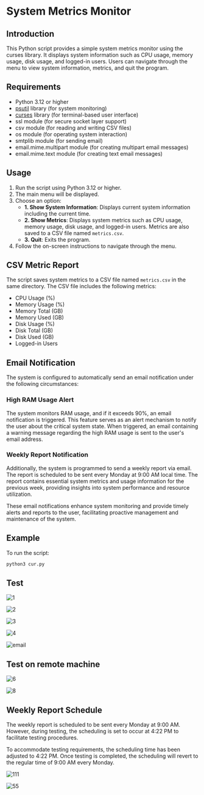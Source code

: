 # System Metrics Monitor

## Introduction
This Python script provides a simple system metrics monitor using the curses library. It displays system information such as CPU usage, memory usage, disk usage, and logged-in users. Users can navigate through the menu to view system information, metrics, and quit the program.

## Requirements
- Python 3.12 or higher
- [psutil](https://pypi.org/project/psutil/) library (for system monitoring)
- [curses](https://docs.python.org/3/library/curses.html) library (for terminal-based user interface)
- ssl module (for secure socket layer support)
- csv module (for reading and writing CSV files)
- os module (for operating system interaction)
- smtplib module (for sending email)
- email.mime.multipart module (for creating multipart email messages)
- email.mime.text module (for creating text email messages)

## Usage
1. Run the script using Python 3.12 or higher.
2. The main menu will be displayed.
3. Choose an option:
   - **1. Show System Information**: Displays current system information including the current time.
   - **2. Show Metrics**: Displays system metrics such as CPU usage, memory usage, disk usage, and logged-in users. Metrics are also saved to a CSV file named `metrics.csv`.
   - **3. Quit**: Exits the program.
4. Follow the on-screen instructions to navigate through the menu.

## CSV Metric Report
The script saves system metrics to a CSV file named `metrics.csv` in the same directory. The CSV file includes the following metrics:
- CPU Usage (%)
- Memory Usage (%)
- Memory Total (GB)
- Memory Used (GB)
- Disk Usage (%)
- Disk Total (GB)
- Disk Used (GB)
- Logged-in Users

## Email Notification

The system is configured to automatically send an email notification under the following circumstances:

### High RAM Usage Alert
The system monitors RAM usage, and if it exceeds 90%, an email notification is triggered. This feature serves as an alert mechanism to notify the user about the critical system state. When triggered, an email containing a warning message regarding the high RAM usage is sent to the user's email address.

### Weekly Report Notification
Additionally, the system is programmed to send a weekly report via email. The report is scheduled to be sent every Monday at 9:00 AM local time. The report contains essential system metrics and usage information for the previous week, providing insights into system performance and resource utilization.

These email notifications enhance system monitoring and provide timely alerts and reports to the user, facilitating proactive management and maintenance of the system.


## Example
To run the script:
```bash
python3 cur.py
```

## Test

![1](https://github.com/malsaleh88/BXL-k4MK4r-2/assets/141853984/5f87c197-6af3-4650-9b94-70acb5562ccf)


![2](https://github.com/malsaleh88/BXL-k4MK4r-2/assets/141853984/2597913b-0a85-4292-a87b-90fb70d58bd8)

![3](https://github.com/malsaleh88/BXL-k4MK4r-2/assets/141853984/f78c9821-3e4b-4c29-a933-1a3508a09c0c)

![4](https://github.com/malsaleh88/BXL-k4MK4r-2/assets/141853984/8945fd49-bafa-4575-aa6d-2c0f2c716562)


![email](https://github.com/malsaleh88/BXL-k4MK4r-2/assets/141853984/125745ed-09fb-4a1b-b966-8787e3f52e2c)



## Test on remote machine


![6](https://github.com/malsaleh88/BXL-k4MK4r-2/assets/141853984/dfe59a29-bbbf-4350-a4e0-f96320fab3a1)


![8](https://github.com/malsaleh88/BXL-k4MK4r-2/assets/141853984/e142f725-94b8-4558-9939-7dbcc73b387d)


## Weekly Report Schedule

The weekly report is scheduled to be sent every Monday at 9:00 AM. However, during testing, the scheduling is set to occur at 4:22 PM to facilitate testing procedures.

To accommodate testing requirements, the scheduling time has been adjusted to 4:22 PM. Once testing is completed, the scheduling will revert to the regular time of 9:00 AM every Monday.


![111](https://github.com/malsaleh88/BXL-k4MK4r-2/assets/141853984/3c9b2d62-0784-48e8-b358-af86695ab7f0)


![55](https://github.com/malsaleh88/BXL-k4MK4r-2/assets/141853984/7ef49cc9-c5d6-42da-826b-11813ce5737f)


